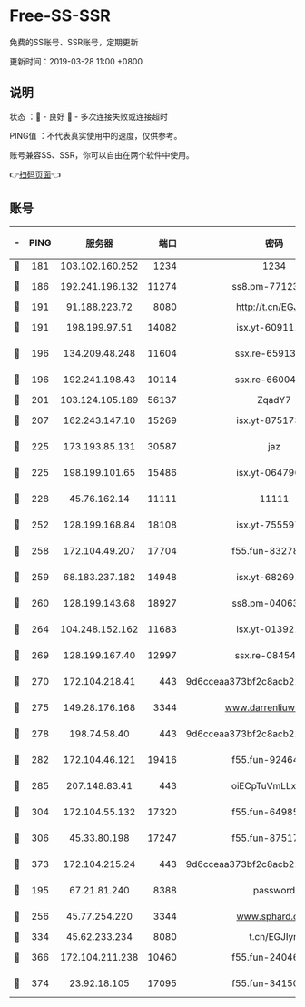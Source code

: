 # Free-SS-SSR

免费的SS账号、SSR账号，定期更新

更新时间：2019-03-28 11:00 +0800

## 说明

状态     ：🙂 - 良好 🙁 - 多次连接失败或连接超时

PING值   ：不代表真实使用中的速度，仅供参考。

账号兼容SS、SSR，你可以自由在两个软件中使用。

👉[扫码页面](https://liesauer.github.io/Free-SS-SSR/)👈

## 账号

|-|PING|服务器|端口|密码|加密方式|区域|
|:----:|:----:|:-----:|-----:|:----:|:----:|:----:|
|🙂|181|103.102.160.252|1234|1234|rc4-md5|JP|
|🙂|186|192.241.196.132|11274|ss8.pm-77123125|aes-256-cfb|US|
|🙂|191|91.188.223.72|8080|http://t.cn/EGJIyrl|rc4-md5|RU|
|🙂|191|198.199.97.51|14082|isx.yt-60911167|aes-256-cfb|US|
|🙂|196|134.209.48.248|11604|ssx.re-65913354|aes-256-cfb|US|
|🙂|196|192.241.198.43|10114|ssx.re-66004566|aes-256-cfb|US|
|🙂|201|103.124.105.189|56137|ZqadY7|chacha20|US|
|🙂|207|162.243.147.10|15269|isx.yt-87517333|aes-256-cfb|US|
|🙂|225|173.193.85.131|30587|jaz|aes-256-cfb|US|
|🙂|225|198.199.101.65|15486|isx.yt-06479676|aes-256-cfb|US|
|🙂|228|45.76.162.14|11111|11111|aes-256-cfb|SG|
|🙂|252|128.199.168.84|18108|isx.yt-75559783|aes-256-cfb|SG|
|🙂|258|172.104.49.207|17704|f55.fun-83278419|aes-256-cfb|SG|
|🙂|259|68.183.237.182|14948|isx.yt-68269192|aes-256-cfb|SG|
|🙂|260|128.199.143.68|18927|ss8.pm-04063806|aes-256-cfb|SG|
|🙂|264|104.248.152.162|11683|isx.yt-01392151|aes-256-cfb|SG|
|🙂|269|128.199.167.40|12997|ssx.re-08454589|aes-256-cfb|SG|
|🙂|270|172.104.218.41|443|9d6cceaa373bf2c8acb22e60b6a58be6|aes-256-cfb|US|
|🙂|275|149.28.176.168|3344|www.darrenliuwei.com|aes-256-cfb|AU|
|🙂|278|198.74.58.40|443|9d6cceaa373bf2c8acb22e60b6a58be6|aes-256-cfb|US|
|🙂|282|172.104.46.121|19416|f55.fun-92464181|aes-256-cfb|SG|
|🙂|285|207.148.83.41|443|oiECpTuVmLLxk4Ts|aes-256-cfb|AU|
|🙂|304|172.104.55.132|17320|f55.fun-64985586|aes-256-cfb|SG|
|🙂|306|45.33.80.198|17247|f55.fun-87517623|aes-256-cfb|US|
|🙂|373|172.104.215.24|443|9d6cceaa373bf2c8acb22e60b6a58be6|aes-256-cfb|US|
|🙂|195|67.21.81.240|8388|password|aes-256-cfb|US|
|🙂|256|45.77.254.220|3344|www.sphard.com|aes-256-cfb|SG|
|🙂|334|45.62.233.234|8080|t.cn/EGJIyrl|rc4-md5|CA|
|🙂|366|172.104.211.238|10460|f55.fun-24046186|aes-256-cfb|US|
|🙂|374|23.92.18.105|17095|f55.fun-34150095|aes-256-cfb|US|
